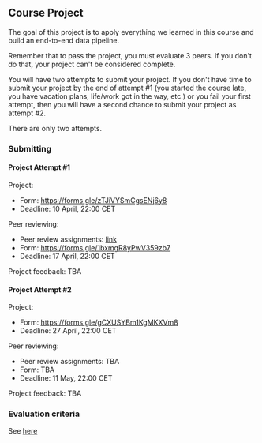 ## Course Project

The goal of this project is to apply everything we learned
in this course and build an end-to-end data pipeline.

Remember that to pass the project, you must evaluate 3 peers. If you don't do that, your project can't be considered complete.

You will have two attempts to submit your project. If you don't have 
time to submit your project by the end of attempt #1 (you started the 
course late, you have vacation plans, life/work got in the way, etc.)
or you fail your first attempt, 
then you will have a second chance to submit your project as attempt
#2. 

There are only two attempts.


### Submitting

#### Project Attempt #1

Project:

* Form: https://forms.gle/zTJiVYSmCgsENj6y8
* Deadline: 10 April, 22:00 CET

Peer reviewing:

* Peer review assignments: [link](https://docs.google.com/spreadsheets/d/e/2PACX-1vRYQ0A9C7AkRK-YPSFhqaRMmuPR97QPfl2PjI8n11l5jntc6YMHIJXVVS0GQNqAYIGwzyevyManDB08/pubhtml?gid=0&single=true)
* Form: https://forms.gle/1bxmgR8yPwV359zb7
* Deadline: 17 April, 22:00 CET

Project feedback: TBA

#### Project Attempt #2

Project:

* Form: https://forms.gle/gCXUSYBm1KgMKXVm8
* Deadline: 27 April, 22:00 CET

Peer reviewing:

* Peer review assignments: TBA
* Form: TBA
* Deadline: 11 May, 22:00 CET

Project feedback: TBA

### Evaluation criteria

See [here](../../week_7_project/README.md)

